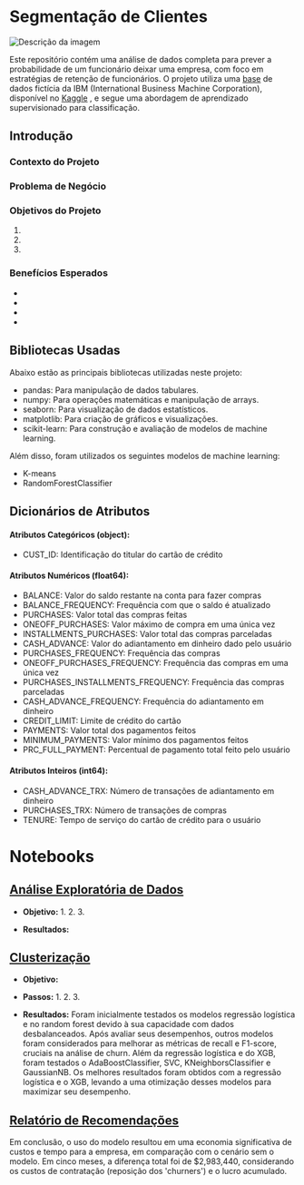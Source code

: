 # Segmentação de Clientes


<img src="" alt="Descrição da imagem">


Este repositório contém uma análise de dados completa para prever a probabilidade de um funcionário deixar uma empresa, com foco em estratégias de retenção de funcionários. O projeto utiliza uma [base](https://github.com/waltercrastobr/Analise-Churn/blob/main/Human_Resources.csv) de dados fictícia da IBM (International Business Machine Corporation), disponível no [Kaggle](https://www.kaggle.com/datasets/pavansubhasht/ibm-hr-analytics-attrition-dataset)
, e segue uma abordagem de aprendizado supervisionado para classificação. 

## Introdução

### Contexto do Projeto


### Problema de Negócio



### Objetivos do Projeto

1. 
2. 
3. 

### Benefícios Esperados

-
-
-
-



## Bibliotecas Usadas
Abaixo estão as principais bibliotecas utilizadas neste projeto:

- pandas: Para manipulação de dados tabulares.
- numpy: Para operações matemáticas e manipulação de arrays.
- seaborn: Para visualização de dados estatísticos.
- matplotlib: Para criação de gráficos e visualizações.
- scikit-learn: Para construção e avaliação de modelos de machine learning.

  
Além disso, foram utilizados os seguintes modelos de machine learning:

- K-means
- RandomForestClassifier


## Dicionários de Atributos
#### **Atributos Categóricos (object):**
- CUST_ID: Identificação do titular do cartão de crédito

#### **Atributos Numéricos (float64):**

- BALANCE: Valor do saldo restante na conta para fazer compras
- BALANCE_FREQUENCY: Frequência com que o saldo é atualizado
- PURCHASES: Valor total das compras feitas
- ONEOFF_PURCHASES: Valor máximo de compra em uma única vez
- INSTALLMENTS_PURCHASES: Valor total das compras parceladas
- CASH_ADVANCE: Valor do adiantamento em dinheiro dado pelo usuário
- PURCHASES_FREQUENCY: Frequência das compras
- ONEOFF_PURCHASES_FREQUENCY: Frequência das compras em uma única vez
- PURCHASES_INSTALLMENTS_FREQUENCY: Frequência das compras parceladas
- CASH_ADVANCE_FREQUENCY: Frequência do adiantamento em dinheiro
- CREDIT_LIMIT: Limite de crédito do cartão
- PAYMENTS: Valor total dos pagamentos feitos
- MINIMUM_PAYMENTS: Valor mínimo dos pagamentos feitos
- PRC_FULL_PAYMENT: Percentual de pagamento total feito pelo usuário

#### **Atributos Inteiros (int64):**

- CASH_ADVANCE_TRX: Número de transações de adiantamento em dinheiro
- PURCHASES_TRX: Número de transações de compras
- TENURE: Tempo de serviço do cartão de crédito para o usuário

# Notebooks

## [Análise Exploratória de Dados](https://github.com/waltercrastobr/Segmentacao-Clientes/blob/main/EDA_Segmentacao_Clientes.ipynb)
- **Objetivo:** 
  1. 
  2. 
  3. 
     
- **Resultados:**


## [Clusterização](https://github.com/waltercrastobr/Segmentacao-Clientes/blob/main/Clusterizacao_Segmentacao.ipynb)

- **Objetivo:** 
- **Passos:**
  1. 
  2. 
  3. 
 
- **Resultados:**
Foram inicialmente testados os modelos regressão logística e no random forest devido à sua capacidade com dados desbalanceados. Após avaliar seus desempenhos, outros modelos foram considerados para melhorar as métricas de recall e F1-score, cruciais na análise de churn. Além da regressão logística e do XGB, foram testados o AdaBoostClassifier, SVC, KNeighborsClassifier e GaussianNB. Os melhores resultados foram obtidos com a regressão logística e o XGB, levando a uma otimização desses modelos para maximizar seu desempenho.


## [Relatório de Recomendações](https://github.com/waltercrastobr/Analise-Churn/blob/main/relatorio_ganhos.pdf)
Em conclusão, o uso do modelo resultou em uma economia significativa de custos e tempo para a empresa, em comparação com o cenário sem o modelo. Em cinco meses, a diferença total foi de $2,983,440, considerando os custos de contratação (reposição dos 'churners') e o lucro acumulado. 
















